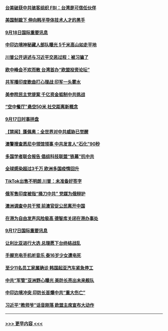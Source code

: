 #### [台美破获中共骇客组织 FBI：台湾是可信任伙伴](../pages/prog202/a102943672.md?t=09182151) 
#### [美国制裁下 伸向韩半导体技术人才的黑手](../pages/prog202/a102943675.md?t=09182151) 
#### [9月18日国际重要讯息](../pages/prog202/a102943667.md?t=09182151) 
#### [中印边境神秘藏人部队曝光 5千米高山如走平地](../pages/prog202/a102943563.md?t=09182151) 
#### [川普公开讲述与习近平交恶过程：被习骗了](../pages/prog202/a102943445.md?t=09182151) 
#### [欧中峰会不欢而散 台湾首办“欧盟投资论坛”](../pages/prog202/a102943267.md?t=09182151) 
#### [共军播印度歌曲打心理战 印军一头雾水](../pages/prog202/a102943218.md?t=09182151) 
#### [美参院民主党提案  千亿资金抵制中共挑战](../pages/prog202/a102943241.md?t=09182151) 
#### [“空中餐厅”悬空50米 社交距离新概念](../pages/prog202/a102943239.md?t=09182151) 
#### [9月17日时事拼盘](../pages/prog202/a102943209.md?t=09182151) 
#### [【禁闻】蓬佩奥：全世界对中共威胁已觉醒](../pages/prog202/a102943199.md?t=09182151) 
#### [澳警搜查悉尼中领馆领事 中共发言人“石化”90秒](../pages/prog202/a102943024.md?t=09182151) 
#### [多国学者联合报告 倡组科技联盟“铁幕”抗中共](../pages/prog202/a102943173.md?t=09182151) 
#### [全球感染超过3千万 欧洲多国疫情回升](../pages/prog202/a102943074.md?t=09182151) 
#### [TikTok出售不明朗 川普：未准备好签字](../pages/prog202/a102943047.md?t=09182151) 
#### [俄军售印度被指“捅刀中共” 党媒为俄辩护](../pages/prog202/a102942554.md?t=09182151) 
#### [澳洲调查中共干预 前澳官促公民离开中国](../pages/prog202/a102942856.md?t=09182151) 
#### [在港为自由发声风险极高 德智库关闭在港办事处](../pages/prog202/a102942853.md?t=09182151) 
#### [9月17日国际重要讯息](../pages/prog202/a102942852.md?t=09182151) 
#### [让利比亚进行大选 总理愿下台终结战乱](../pages/prog202/a102942811.md?t=09182151) 
#### [手握充电手机听音乐 泰16岁少女遭电死](../pages/prog202/a102942771.md?t=09182151) 
#### [至少11名员工家属确诊 韩国起亚汽车紧急停工](../pages/prog202/a102942749.md?t=09182151) 
#### [中共“军管”亚洲野心曝光 美防长亮出未来舰队](../pages/prog202/a102942729.md?t=09182151) 
#### [中印边境冲突 印防长首爆中共“重大伤亡”](../pages/prog202/a102942634.md?t=09182151) 
#### [习近平“教师爷”话音刚落 欧盟主席宣布大动作](../pages/prog202/a102942629.md?t=09182151) 

----
#### [ >>> 更早内容 <<< ](../indexes/prog202-earlier.md)
